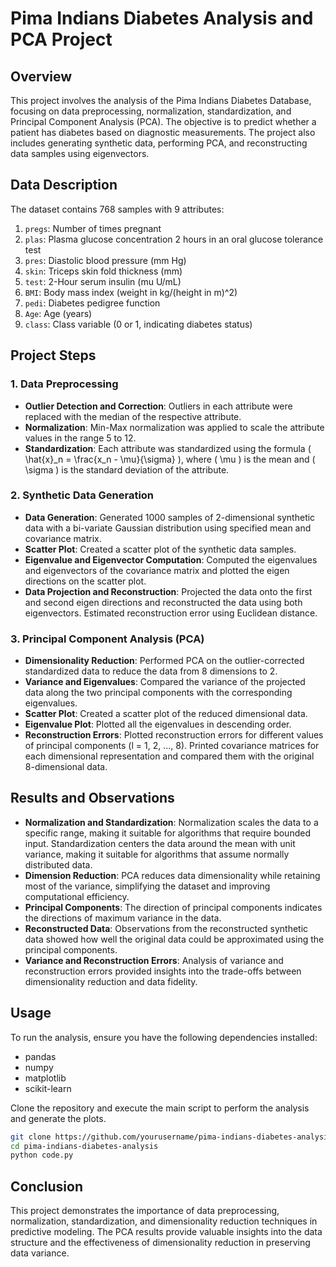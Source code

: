 # Pima Indians Diabetes Analysis and PCA Project

## Overview

This project involves the analysis of the Pima Indians Diabetes Database, focusing on data preprocessing, normalization, standardization, and Principal Component Analysis (PCA). The objective is to predict whether a patient has diabetes based on diagnostic measurements. The project also includes generating synthetic data, performing PCA, and reconstructing data samples using eigenvectors.

## Data Description

The dataset contains 768 samples with 9 attributes:
1. `pregs`: Number of times pregnant
2. `plas`: Plasma glucose concentration 2 hours in an oral glucose tolerance test
3. `pres`: Diastolic blood pressure (mm Hg)
4. `skin`: Triceps skin fold thickness (mm)
5. `test`: 2-Hour serum insulin (mu U/mL)
6. `BMI`: Body mass index (weight in kg/(height in m)^2)
7. `pedi`: Diabetes pedigree function
8. `Age`: Age (years)
9. `class`: Class variable (0 or 1, indicating diabetes status)

## Project Steps

### 1. Data Preprocessing

- **Outlier Detection and Correction**: Outliers in each attribute were replaced with the median of the respective attribute.
- **Normalization**: Min-Max normalization was applied to scale the attribute values in the range 5 to 12.
- **Standardization**: Each attribute was standardized using the formula \( \hat{x}_n = \frac{x_n - \mu}{\sigma} \), where \( \mu \) is the mean and \( \sigma \) is the standard deviation of the attribute.

### 2. Synthetic Data Generation

- **Data Generation**: Generated 1000 samples of 2-dimensional synthetic data with a bi-variate Gaussian distribution using specified mean and covariance matrix.
- **Scatter Plot**: Created a scatter plot of the synthetic data samples.
- **Eigenvalue and Eigenvector Computation**: Computed the eigenvalues and eigenvectors of the covariance matrix and plotted the eigen directions on the scatter plot.
- **Data Projection and Reconstruction**: Projected the data onto the first and second eigen directions and reconstructed the data using both eigenvectors. Estimated reconstruction error using Euclidean distance.

### 3. Principal Component Analysis (PCA)

- **Dimensionality Reduction**: Performed PCA on the outlier-corrected standardized data to reduce the data from 8 dimensions to 2.
- **Variance and Eigenvalues**: Compared the variance of the projected data along the two principal components with the corresponding eigenvalues.
- **Scatter Plot**: Created a scatter plot of the reduced dimensional data.
- **Eigenvalue Plot**: Plotted all the eigenvalues in descending order.
- **Reconstruction Errors**: Plotted reconstruction errors for different values of principal components (l = 1, 2, ..., 8). Printed covariance matrices for each dimensional representation and compared them with the original 8-dimensional data.

## Results and Observations

- **Normalization and Standardization**: Normalization scales the data to a specific range, making it suitable for algorithms that require bounded input. Standardization centers the data around the mean with unit variance, making it suitable for algorithms that assume normally distributed data.
- **Dimension Reduction**: PCA reduces data dimensionality while retaining most of the variance, simplifying the dataset and improving computational efficiency.
- **Principal Components**: The direction of principal components indicates the directions of maximum variance in the data.
- **Reconstructed Data**: Observations from the reconstructed synthetic data showed how well the original data could be approximated using the principal components.
- **Variance and Reconstruction Errors**: Analysis of variance and reconstruction errors provided insights into the trade-offs between dimensionality reduction and data fidelity.

## Usage

To run the analysis, ensure you have the following dependencies installed:
- pandas
- numpy
- matplotlib
- scikit-learn

Clone the repository and execute the main script to perform the analysis and generate the plots.

```bash
git clone https://github.com/yourusername/pima-indians-diabetes-analysis.git
cd pima-indians-diabetes-analysis
python code.py
```

## Conclusion

This project demonstrates the importance of data preprocessing, normalization, standardization, and dimensionality reduction techniques in predictive modeling. The PCA results provide valuable insights into the data structure and the effectiveness of dimensionality reduction in preserving data variance.

